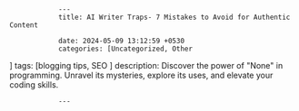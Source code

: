                 ---
                title: AI Writer Traps- 7 Mistakes to Avoid for Authentic Content 

                date: 2024-05-09 13:12:59 +0530
                categories: [Uncategorized, Other 
]
                tags: [blogging tips, SEO 
]
                description: Discover the power of "None" in programming. Unravel its mysteries, explore its uses, and elevate your coding skills. 

                ---

